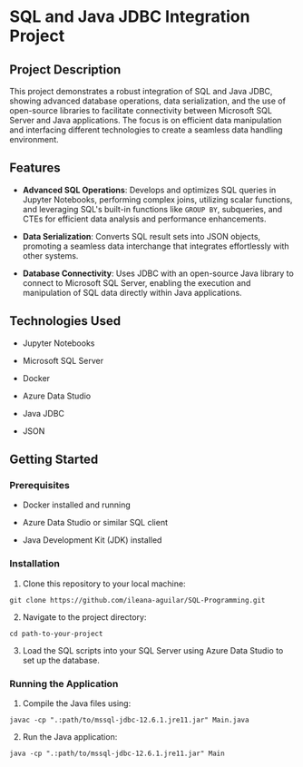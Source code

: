 # SQL and Java JDBC Integration Project

## Project Description

This project demonstrates a robust integration of SQL and Java JDBC, showing advanced database operations, data serialization, and the use of open-source libraries to facilitate connectivity between Microsoft SQL Server and Java applications. The focus is on efficient data manipulation and interfacing different technologies to create a seamless data handling environment.

## Features
- **Advanced SQL Operations**: Develops and optimizes SQL queries in Jupyter Notebooks, performing complex joins, utilizing scalar functions, and leveraging SQL's built-in functions like `GROUP BY`, subqueries, and CTEs for efficient data analysis and performance enhancements.

- **Data Serialization**: Converts SQL result sets into JSON objects, promoting a seamless data interchange that integrates effortlessly with other systems.

- **Database Connectivity**: Uses JDBC with an open-source Java library to connect to Microsoft SQL Server, enabling the execution and manipulation of SQL data directly within Java applications.

## Technologies Used

- Jupyter Notebooks

- Microsoft SQL Server

- Docker

- Azure Data Studio

- Java JDBC

- JSON

## Getting Started

### Prerequisites

- Docker installed and running

- Azure Data Studio or similar SQL client

- Java Development Kit (JDK) installed

### Installation
1. Clone this repository to your local machine:

```
git clone https://github.com/ileana-aguilar/SQL-Programming.git
```

2. Navigate to the project directory:

```
cd path-to-your-project
```

3. Load the SQL scripts into your SQL Server using Azure Data Studio to set up the database.

### Running the Application

1. Compile the Java files using:

```
javac -cp ".:path/to/mssql-jdbc-12.6.1.jre11.jar" Main.java
```

2. Run the Java application:

```
java -cp ".:path/to/mssql-jdbc-12.6.1.jre11.jar" Main
```